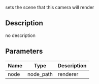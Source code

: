 sets the scene that this camera will render



## Description
no description
## Parameters

<table>
<thead>
	<tr>
		<th>Name</th>
		<th>Type</th>
		<th>Description</th>
	</tr>
</thead>
<tr>
	<td>node</td>
	<td><div class='bg-indigo-800 px-2 py-px text-white rounded-sm'>node_path</div></td>
	<td>renderer</td>
</tr>
</table>